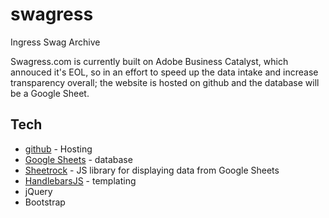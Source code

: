 # swagress
Ingress Swag Archive

Swagress.com is currently built on Adobe Business Catalyst, which annouced it's EOL, so in an effort to speed up the data intake and increase transparency overall; the website is hosted on github and the database will be a Google Sheet.

## Tech
* [github](http://github.com) - Hosting
* [Google Sheets](http://sheets.google.com) - database
* [Sheetrock](http://chriszarate.github.io/sheetrock) - JS library for displaying data from Google Sheets
* [HandlebarsJS](https://handlebarsjs.com) - templating
* jQuery
* Bootstrap
